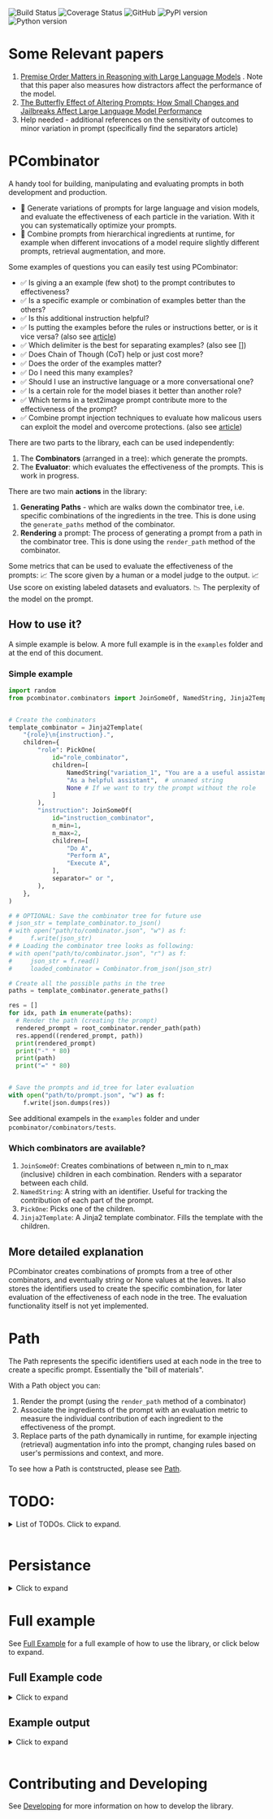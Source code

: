 ![Build Status](https://img.shields.io/github/actions/workflow/status/RomansWorks/PCombinator/build-library)
![Coverage Status](https://img.shields.io/codecov/c/github/RomansWorks/PCombinator)
![GitHub](https://img.shields.io/github/license/RomansWorks/PCombinator)
![PyPI version](https://img.shields.io/pypi/v/PCombinator)
![Python version](https://img.shields.io/badge/python-3.10-blue.svg)

# Some Relevant papers

1. [Premise Order Matters in Reasoning with Large Language Models](https://arxiv.org/pdf/2402.08939.pdf) . Note that this paper also measures how distractors affect the performance of the model.
2. [The Butterfly Effect of Altering Prompts: How Small Changes and Jailbreaks Affect Large Language Model Performance](https://arxiv.org/abs/2401.03729)
3. Help needed - additional references on the sensitivity of outcomes to minor variation in prompt (specifically find the separators article) 


# PCombinator

A handy tool for building, manipulating and evaluating prompts in both development and production. 

- 🎯 Generate variations of prompts for large language and vision models, and evaluate the effectiveness of each particle in the variation. With it you can systematically optimize your prompts. 
- 🎯 Combine prompts from hierarchical ingredients at runtime, for example when different invocations of a model require slightly different prompts, retrieval augmentation, and more.

Some examples of questions you can easily test using PCombinator:

- ✅ Is giving a an example (few shot) to the prompt contributes to effectiveness?
- ✅ Is a specific example or combination of examples better than the others?
- ✅ Is this additional instruction helpful?
- ✅ Is putting the examples before the rules or instructions better, or is it vice versa? (also see [article](https://arxiv.org/pdf/2402.08939.pdf))
- ✅ Which delimiter is the best for separating examples? (also see [])
- ✅ Does Chain of Though (CoT) help or just cost more?
- ✅ Does the order of the examples matter?
- ✅ Do I need this many examples?
- ✅ Should I use an instructive language or a more conversational one?
- ✅ Is a certain role for the model biases it better than another role?
- ✅ Which terms in a text2image prompt contribute more to the effectiveness of the prompt?
- ✅ Combine prompt injection techniques to evaluate how malicous users can exploit the model and overcome protections. (also see [article](https://arxiv.org/abs/2401.03729))

There are two parts to the library, each can be used independently:

1. The **Combinators** (arranged in a tree): which generate the prompts.
2. The **Evaluator**: which evaluates the effectiveness of the prompts. This is work in progress. 

There are two main **actions** in the library:
1. **Generating** **Paths** - which are walks down the combinator tree, i.e. specific combinations of the ingredients in the tree. This is done using the `generate_paths` method of the combinator.
2. **Rendering** a prompt: The process of generating a prompt from a path in the combinator tree. This is done using the `render_path` method of the combinator.

Some metrics that can be used to evaluate the effectiveness of the prompts:
📈 The score given by a human or a model judge to the output. 
📈 Use score on existing labeled datasets and evaluators. 
📉 The perplexity of the model on the prompt. 

## How to use it?

A simple example is below. A more full example is in the `examples` folder and at the end of this document. 

### Simple example

```python
import random
from pcombinator.combinators import JoinSomeOf, NamedString, Jinja2Template, PickOne


# Create the combinators
template_combinator = Jinja2Template(
    "{role}\n{instruction}.",
    children={
        "role": PickOne(
            id="role_combinator",
            children=[
                NamedString("variation_1", "You are a a useful assistant"),
                "As a helpful assistant",  # unnamed string
                None # If we want to try the prompt without the role
            ]
        ),
        "instruction": JoinSomeOf(
            id="instruction_combinator",
            n_min=1,
            n_max=2,
            children=[
                "Do A",
                "Perform A",
                "Execute A",
            ],
            separator=" or ",
        ),
    },
)

# # OPTIONAL: Save the combinator tree for future use
# json_str = template_combinator.to_json()
# with open("path/to/combinator.json", "w") as f:
#     f.write(json_str)
# # Loading the combinator tree looks as following:
# with open("path/to/combinator.json", "r") as f:
#     json_str = f.read()
#     loaded_combinator = Combinator.from_json(json_str)

# Create all the possible paths in the tree
paths = template_combinator.generate_paths()

res = []
for idx, path in enumerate(paths):
  # Render the path (creating the prompt)
  rendered_prompt = root_combinator.render_path(path)
  res.append((rendered_prompt, path))
  print(rendered_prompt)
  print("-" * 80)
  print(path)
  print("=" * 80)


# Save the prompts and id_tree for later evaluation
with open("path/to/prompt.json", "w") as f:
    f.write(json.dumps(res))

```

See additional exampels in the `examples` folder and under `pcombinator/combinators/tests`.



### Which combinators are available?

1. `JoinSomeOf`: Creates combinations of between n_min to n_max (inclusive) children in each combination. Renders with a separator between each child.
2. `NamedString`: A string with an identifier. Useful for tracking the contribution of each part of the prompt.
3. `PickOne`: Picks one of the children.
4. `Jinja2Template`: A Jinja2 template combinator. Fills the template with the children.

## More detailed explanation

PCombinator creates combinations of prompts from a tree of other combinators, and eventually string or None values at the leaves. It also stores the identifiers used to create the specific combination, for later evaluation of the effectiveness of each node in the tree. The evaluation functionality itself is not yet implemented.

# Path

The Path represents the specific identifiers used at each node in the tree to create a specific prompt. Essentially the "bill of materials".

With a Path object you can:
1. Render the prompt (using the `render_path` method of a combinator)
2. Associate the ingredients of the prompt with an evaluation metric to measure the individual contribution of each ingredient to the effectiveness of the prompt.
3. Replace parts of the path dynamically in runtime, for example injecting (retrieval) augmentation info into the prompt, changing rules based on user's permissions and context, and more.

To see how a Path is contstructed, please see [Path](docs/path.md).



# TODO: 

<details>
<summary> List of TODOs. Click to expand. </summary>

- [ ] f-string based template combinator
- [ ] Consider improving support for templating fields as output (i.e. the output contains a template field that needs to be filled by the user)
- [ ] Add runtime extension outlets (e.g. for adding a new child to a combinator at a named position at runtime)
- [ ] Show example how trees can be edited in runtime.
- [ ] Implement the evaluator
- [ ] Support nested templates
- [ ] Support shared context for combinators - where one combinator's path selection affects / enforces another's selection.
- [ ] Implement best practices templates according to model type, model, and task. 
- [ ] Implement a registry loader for pre-built combinators. 
- [ ] Consider adding support for LLMLingua compression.
- [ ] Add documentation regarding token counting, prompt distance, compression, and other optimization techniques.
- [ ] Add additional literature pointers showing the sensitivity of outcomes to minor variation in prompt (specifically find the separators article)

</details>
<br/>


# Persistance

<details>
<summary>Click to expand</summary>
<br/>

## Persisting and loading the Combinator tree

The library supports JSON serialization and deserialization of the combinator tree. This allows you to save the tree to a file, and load it later to generate prompts. 

We recommend using JSON over pickle due to security concerns with pickle.

```python
        template_source = "{{role}}\n{{task}}\n{{question}}\n"
        template_combinator = Jinja2Template(
            template_source=template_source,
            children={
                "role": NamedString("role_id", "value_1"),
                "task": "task_value",
                "question": JoinSomeOf(
                    n_max=1,
                    n_min=1,
                    children=["option_1"],
                    separator="\n",
                    id="question_randomizer_1",
                ),
            },
            id="template_1",
        )

        # Persist to a JSON string
        json_str = template_combinator.to_json()

        # Store the JSON string to file
        with open("path/to/combinator.json", "w") as f:
            f.write(json_str)

        # Load the JSON string from file
        loaded_json_str = ""
        with open("path/to/combinator.json", "r") as f:
            loaded_json_str = f.read()

        # Load from the JSON string
        loaded_combinator = Combinator.from_json(loaded_json_str)

```

## Persisting and loading the rendered prompts

The rendered prompts are strings, and each associated Path is a simple dictionary, with no dependence on custom objects. 

This means we can simply serialize, store, load and deserialize the prompts using and serialization and storage of our choice without explicit support in the library. 

```python
# Render all combinations of the prompts and store them to a string
all_paths = template_combinator.generate_paths()
storage = []
for path in all_paths:
    prompt = root_combinator.render_path(path)
    storage.append((prompt, path))

serialized = json.dumps(storage)
```

A different method is to use the (`versioned-collection`)[https://github.com/RomansWorks/versioned-collection] library:

```bash
pip install versioned-collection    
```

```python
from versioned_collection import Collection, CollectionStore

collection = Collection(items=[Item(key="my.item", value="my item value")])
# Or add one by one
collection.add(Item(key="my.item", value="my item value"))

collection_store = CollectionStore(...)
collection_store.store(collection)
```

And then load in the target app using:

```python
from versioned_collection import CollectionStore

collection = CollectionStore.load(url="path/to/collection")
```

## Persisting and loading the combinator tree and rendered prompts together

- [ ] - TODO: Document using promptsfile 

</details>

# Full example

See [Full Example](examples/example.py) for a full example of how to use the library, or click below to expand.

## Full Example code

<details>
    <summary>Click to expand</summary>

```python

import random
from typing import List
from pcombinator.combinators import JoinSomeOf, NamedString, Jinja2Template, PickOne

import json
from rich import print, print_json


def main():

    # This example picks one named string of several
    # Named strings preserve the id in the Path, while regular strings do not
    role_combinator = PickOne(
        id="role_combinator",
        children=[
            NamedString(
                id="1", string="You're a highly precise language model assistant."
            ),
            NamedString(
                id="2",
                string="You're an expert teacher with creative approach to explaining.",
            ),
        ],
    )

    # This example picks one string of several
    task_combinator = PickOne(
        id="task_combinator",
        children=[
            "Your task is to explain concepts provided by the user on three levels - ELI5, intuitive and rigorous.",
            "Your task is to explain concepts provided by the user on three levels - beginner, intermediate, expert.",
            "Your task is to explain concepts provided by the user on three levels.",
        ],
    )

    tone_combinator = PickOne(
        id="tone_combinator",
        children=[
            "Use a friendly and supporive tone.",
            "Use clean and professional tone.",
            None,
        ],
    )

    step_by_step_combinator = PickOne(
        id="step_by_step_combinator",
        children=[
            """Use the following step by step instruction to answer the user query:
Step 1: Rephrase the user question or request.
Step 2: Answer the question or request.
""",
            """Follow these steps when answering the user query:
Step 1: Briefly rephrase the user question or request.
Step 2: Answer the question or request.
""",
            "Think step by step.",
            None,
        ],
    )

    # Example of generating a list of samples from a dict, and combining some of them with a separator
    examples_list = [
        {
            "question:": "Get all records from the employees table",
            "answer": "SELECT * FROM employees",
        },
        {
            "question:": 'Get the single customer with id "PCombinator"',
            "answer": "SELECT DISTINCT * FROM customers WHERE id = 'PCombinator'",
        },
        {
            "question:": "Get the top 10 customers by revenue",
            "answer": "SELECT * FROM customers ORDER BY revenue DESC LIMIT 10",
        },
    ]

    example_strings = [
        f"Question: {example['question:']}\nAnswer: {example['answer']}"
        for example in examples_list
    ]
    example_named_strings = [
        NamedString(id=str(idx), string=example)
        for idx, example in enumerate(example_strings)
    ]

    examples_combinator = JoinSomeOf(
        id="examples_combinator",
        n_min=1,
        n_max=3,
        separator="\n",
        children=example_named_strings,
    )

    # Tipping - a way to encourage the model to yield better responses
    tip_combinator = PickOne(
        id="tip_combinator",
        children=[
            "I'm going to tip $1 for a perfect response!",
            "I'm going to tip $10 for a perfect response!",
            "I'm going to tip $100 for a perfect response!",
            None,
        ],
    )

    # This example is for using a Jinja2 template to combine the strings
    root_combinator = Jinja2Template(
        id="root",
        template_source="""
{{ role }}
{{ task }}
{{ tone }}
{{ step_by_step }}
{{ tip }}
Examples:
====
{{ examples }}
""",
        children={
            "role": role_combinator,
            "task": task_combinator,
            "tone": tone_combinator,
            "step_by_step": step_by_step_combinator,
            "tip": tip_combinator,
            "examples": examples_combinator,
        },
    )

    paths = root_combinator.generate_paths()
    n_samples = 5
    # Pick 5 samples in random
    selected_paths = random.sample(paths, n_samples)
    for idx, path in enumerate(selected_paths):
        rendered_prompt = root_combinator.render_path(path)
        print(
            f"\U000027A1 [bold blue] Candidate prompt [/bold blue][bold white]{idx}[/bold white]: "
        )
        print(f"[yellow] {rendered_prompt} [/yellow]")
        print()
        print(
            f"\U000027A1 [bold blue] Candidate ingredients (Path) for prompt [/bold blue][bold white]{idx}[/bold white]:"
        )
        pretty_path = json.dumps(path, indent=2)
        print_json(pretty_path)
        print("=" * 80)


# Main
if __name__ == "__main__":
    main()
```

</details>

## Example output

<details>
    <summary>Click to expand</summary>

```bash
➡  Candidate prompt 0: 
 
You're an expert teacher with creative approach to explaining.
Your task is to explain concepts provided by the user on three levels - ELI5, intuitive and rigorous.
Use clean and professional tone.
Use the following step by step instruction to answer the user query:
Step 1: Rephrase the user question or request.
Step 2: Answer the question or request.

I'm going to tip $100 for a perfect response!
Examples:
====
Question: Get the top 10 customers by revenue
Answer: SELECT * FROM customers ORDER BY revenue DESC LIMIT 10
Question: Get the single customer with id "PCombinator"
Answer: SELECT DISTINCT * FROM customers WHERE id = 'PCombinator'
Question: Get all records from the employees table
Answer: SELECT * FROM employees 

➡  Candidate ingredients (Path) for prompt 0:
{
  "root": {
    "role": {
      "role_combinator": {
        "1": {
          "2": {}
        }
      }
    },
    "task": {
      "task_combinator": {
        "0": "Your task is to explain concepts provided by the user on three levels - ELI5, intuitive and rigorous."
      }
    },
    "tone": {
      "tone_combinator": {
        "1": "Use clean and professional tone."
      }
    },
    "step_by_step": {
      "step_by_step_combinator": {
        "0": "Use the following step by step instruction to answer the user query:\nStep 1: Rephrase the user question or request.\nStep 2: Answer the question or request.\n"
      }
    },
    "tip": {
      "tip_combinator": {
        "2": "I'm going to tip $100 for a perfect response!"
      }
    },
    "examples": {
      "examples_combinator": {
        "2": {
          "2": {}
        },
        "1": {
          "1": {}
        },
        "0": {
          "0": {}
        }
      }
    }
  }
}
================================================================================
➡  Candidate prompt 1: 
 
You're a highly precise language model assistant.
Your task is to explain concepts provided by the user on three levels.



Examples:
====
Question: Get the single customer with id "PCombinator"
Answer: SELECT DISTINCT * FROM customers WHERE id = 'PCombinator'
Question: Get all records from the employees table
Answer: SELECT * FROM employees
Question: Get the top 10 customers by revenue
Answer: SELECT * FROM customers ORDER BY revenue DESC LIMIT 10 

➡  Candidate ingredients (Path) for prompt 1:
{
  "root": {
    "role": {
      "role_combinator": {
        "0": {
          "1": {}
        }
      }
    },
    "task": {
      "task_combinator": {
        "2": "Your task is to explain concepts provided by the user on three levels."
      }
    },
    "tone": {
      "tone_combinator": {
        "2": {}
      }
    },
    "step_by_step": {
      "step_by_step_combinator": {
        "3": {}
      }
    },
    "tip": {
      "tip_combinator": {
        "3": {}
      }
    },
    "examples": {
      "examples_combinator": {
        "1": {
          "1": {}
        },
        "0": {
          "0": {}
        },
        "2": {
          "2": {}
        }
      }
    }
  }
}
================================================================================
➡  Candidate prompt 2: 
 
You're an expert teacher with creative approach to explaining.
Your task is to explain concepts provided by the user on three levels.
Use a friendly and supporive tone.
Follow these steps when answering the user query:
Step 1: Briefly rephrase the user question or request.
Step 2: Answer the question or request.

I'm going to tip $1 for a perfect response!
Examples:
====
Question: Get the single customer with id "PCombinator"
Answer: SELECT DISTINCT * FROM customers WHERE id = 'PCombinator'
Question: Get all records from the employees table
Answer: SELECT * FROM employees 

➡  Candidate ingredients (Path) for prompt 2:
{
  "root": {
    "role": {
      "role_combinator": {
        "1": {
          "2": {}
        }
      }
    },
    "task": {
      "task_combinator": {
        "2": "Your task is to explain concepts provided by the user on three levels."
      }
    },
    "tone": {
      "tone_combinator": {
        "0": "Use a friendly and supporive tone."
      }
    },
    "step_by_step": {
      "step_by_step_combinator": {
        "1": "Follow these steps when answering the user query:\nStep 1: Briefly rephrase the user question or request.\nStep 2: Answer the question or request.\n"
      }
    },
    "tip": {
      "tip_combinator": {
        "0": "I'm going to tip $1 for a perfect response!"
      }
    },
    "examples": {
      "examples_combinator": {
        "1": {
          "1": {}
        },
        "0": {
          "0": {}
        }
      }
    }
  }
}
================================================================================
➡  Candidate prompt 3: 
 
You're an expert teacher with creative approach to explaining.
Your task is to explain concepts provided by the user on three levels.
Use clean and professional tone.
Follow these steps when answering the user query:
Step 1: Briefly rephrase the user question or request.
Step 2: Answer the question or request.

I'm going to tip $1 for a perfect response!
Examples:
====
Question: Get the single customer with id "PCombinator"
Answer: SELECT DISTINCT * FROM customers WHERE id = 'PCombinator'
Question: Get the top 10 customers by revenue
Answer: SELECT * FROM customers ORDER BY revenue DESC LIMIT 10
Question: Get all records from the employees table
Answer: SELECT * FROM employees 

➡  Candidate ingredients (Path) for prompt 3:
{
  "root": {
    "role": {
      "role_combinator": {
        "1": {
          "2": {}
        }
      }
    },
    "task": {
      "task_combinator": {
        "2": "Your task is to explain concepts provided by the user on three levels."
      }
    },
    "tone": {
      "tone_combinator": {
        "1": "Use clean and professional tone."
      }
    },
    "step_by_step": {
      "step_by_step_combinator": {
        "1": "Follow these steps when answering the user query:\nStep 1: Briefly rephrase the user question or request.\nStep 2: Answer the question or request.\n"
      }
    },
    "tip": {
      "tip_combinator": {
        "0": "I'm going to tip $1 for a perfect response!"
      }
    },
    "examples": {
      "examples_combinator": {
        "1": {
          "1": {}
        },
        "2": {
          "2": {}
        },
        "0": {
          "0": {}
        }
      }
    }
  }
}
================================================================================
➡  Candidate prompt 4: 
 
You're an expert teacher with creative approach to explaining.
Your task is to explain concepts provided by the user on three levels - beginner, intermediate, expert.
Use clean and professional tone.
Use the following step by step instruction to answer the user query:
Step 1: Rephrase the user question or request.
Step 2: Answer the question or request.

I'm going to tip $10 for a perfect response!
Examples:
====
Question: Get the top 10 customers by revenue
Answer: SELECT * FROM customers ORDER BY revenue DESC LIMIT 10
Question: Get all records from the employees table
Answer: SELECT * FROM employees 

➡  Candidate ingredients (Path) for prompt 4:
{
  "root": {
    "role": {
      "role_combinator": {
        "1": {
          "2": {}
        }
      }
    },
    "task": {
      "task_combinator": {
        "1": "Your task is to explain concepts provided by the user on three levels - beginner, intermediate, expert."
      }
    },
    "tone": {
      "tone_combinator": {
        "1": "Use clean and professional tone."
      }
    },
    "step_by_step": {
      "step_by_step_combinator": {
        "0": "Use the following step by step instruction to answer the user query:\nStep 1: Rephrase the user question or request.\nStep 2: Answer the question or request.\n"
      }
    },
    "tip": {
      "tip_combinator": {
        "1": "I'm going to tip $10 for a perfect response!"
      }
    },
    "examples": {
      "examples_combinator": {
        "2": {
          "2": {}
        },
        "0": {
          "0": {}
        }
      }
    }
  }
}
================================================================================
```
</details>
<br/>


# Contributing and Developing

See [Developing](docs/developing.md) for more information on how to develop the library.
